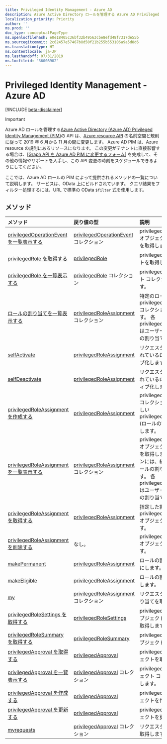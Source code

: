 ```yaml
---
title: Privileged Identity Management - Azure AD
description: Azure Active Directory ロールを管理する Azure AD Privileged Identity Management の API。
localization_priority: Priority
author: ''
ms.prod: ''
doc_type: conceptualPageType
ms.openlocfilehash: e0e18405c36bf32b49563cbe8efd48f7317de55b
ms.sourcegitcommit: 2c62457e57467b8d50f21b255b553106a9a5d8d6
ms.translationtype: HT
ms.contentlocale: ja-JP
ms.lasthandoff: 07/31/2019
ms.locfileid: "36008902"
---
```

# <a name="privileged-identity-management---azure-ad"></a>Privileged Identity Management - Azure AD

[!INCLUDE [beta-disclaimer](../../includes/beta-disclaimer.md)]

> [!IMPORTANT]
> Azure AD ロールを管理する[Azure Active Directory (Azure AD) Privileged Identity Management (PIM)](https://docs.microsoft.com/azure/active-directory/privileged-identity-management/pim-configure)の API は、[Azure resource API](privilegedidentitymanagement-resources.md) の名前空間と規則に従って 2019 年 6 月から 11 月の間に変更します。 Azure AD PIM は、Azure resource の規則にあるリソースになります。 この変更がテナントに直接影響する場合は、[[Graph API を Azure AD PIM に変更するフォーム](https://forms.office.com/Pages/ResponsePage.aspx?id=v4j5cvGGr0GRqy180BHbRzfBSoy7dT5DqNLWwotW3OFUNFFMRlRLSUtRNEdDWEZHN05LT09IWjkyTS4u)] を完成して、その他の情報やサポートを入手し、この API 変更の時刻をスケジュールできるようにしてください。

ここでは、Azure AD ロールの PIM によって提供されるメソッドの一覧について説明します。 サービスは、OData 上にビルドされています。 クエリ結果をフィルター処理するには、URL で標準の OData ``$filter`` 式を使用します。

## <a name="methods"></a>メソッド

| メソッド | 戻り値の型 | 説明 |
|:---------------|:--------|:----------|
|[privilegedOperationEvent を一覧表示する](../api/privilegedoperationevent-list.md) | [privilegedOperationEvent](privilegedoperationevent.md) コレクション |privilegedOperationEvent オブジェクト コレクションを取得します。 |
|[privilegedRole を取得する](../api/privilegedrole-get.md) |[privilegedRole](privilegedrole.md)| privilegedRole オブジェクトを取得します。|
|[privilegedRole を一覧表示する](../api/privilegedrole-list.md) | [privilegedRole](privilegedrole.md) コレクション |privilegedRole オブジェクト コレクションを取得します。 |
|[ロールの割り当てを一覧表示する](../api/privilegedrole-list-assignments.md) | [privilegedRoleAssignment](privilegedroleassignment.md) コレクション |特定のロールの privilegedRoleAssignment コレクションを取得します。 各 privilegedRoleAssignment はユーザーに対するロールの割り当てを表します。|
|[selfActivate](../api/privilegedrole-selfactivate.md) | [privilegedRoleAssignment](privilegedroleassignment.md) |リクエスターに割り当てられているロールをアクティブ化します。|
|[selfDeactivate](../api/privilegedrole-selfdeactivate.md) | [privilegedRoleAssignment](privilegedroleassignment.md) |リクエスターに割り当てられているロールを非アクティブ化します。|
|[privilegedRoleAssignment を作成する](../api/privilegedroleassignment-post-privilegedroleassignments.md) |[privilegedRoleAssignment](privilegedroleassignment.md)| privilegedRoleAssignments コレクションを post して新しい privilegedRoleAssignment (ロールの割り当て) を作成します。|
|[privilegedRoleAssignment を一覧表示する](../api/privilegedroleassignment-list.md) | [privilegedRoleAssignment](privilegedroleassignment.md) コレクション |privilegedRoleAssignment オブジェクト コレクションを取得します。 コレクションには、組織のすべてのロールの割り当てが含まれます。 各 privilegedRoleAssignment はユーザーに対するロールの割り当てを表します。 |
|[privilegedRoleAssignment を取得する](../api/privilegedroleassignment-get.md) | [privilegedRoleAssignment](privilegedroleassignment.md)|指定した割り当て ID の privilegedRoleAssignment オブジェクトを取得します。 |
|[privilegedRoleAssignment を削除する](../api/privilegedroleassignment-delete.md) | なし。 |privilegedRoleAssignment オブジェクトを削除します。 |
|[makePermanent](../api/privilegedroleassignment-makepermanent.md) | [privilegedRoleAssignment](privilegedroleassignment.md) |ロールの割り当てを永続的にします。 |
|[makeEligible](../api/privilegedroleassignment-makeeligible.md) | [privilegedRoleAssignment](privilegedroleassignment.md) |ロールの割り当てを有効にします。 |
|[my](../api/privilegedroleassignment-my.md) | [privilegedRoleAssignment](privilegedroleassignment.md) コレクション|リクエスターのロールの割り当てを取得します。 |
|[privilegedRoleSettings を取得する](../api/privilegedrolesettings-get.md) | [privilegedRoleSettings](../resources/privilegedrolesettings.md)|privilegedRoleSettings オブジェクトのプロパティを取得します。 |
|[privilegedRoleSummary を取得する](../api/privilegedrolesummary-get.md) | [privilegedRoleSummary](../resources/privilegedrolesummary.md)|privilegedRoleSummary オブジェクトを取得します。 |
|[privilegedApproval を取得する](../api/privilegedapproval-get.md) |[privilegedApproval](privilegedapproval.md)| privilegedApproval オブジェクトを取得します。|
|[privilegedApproval を一覧表示する](../api/privilegedapproval-list.md) | [privilegedApproval](privilegedapproval.md) コレクション |privilegedApproval オブジェクト コレクションを取得します。 |
|[privilegedApproval を作成する](../api/privilegedapproval-post-privilegedapproval.md) | [privilegedApproval](privilegedapproval.md)    |privilegedApproval オブジェクトを作成します。 |
|[privilegedApproval を更新する](../api/privilegedapproval-update.md) | [privilegedApproval](privilegedapproval.md) |privilegedApproval オブジェクトを更新します。 |
|[myrequests](../api/privilegedapproval-myrequests.md) | [privilegedApproval](privilegedapproval.md) コレクション|リクエスターの承認要求を取得します。 |

<!-- uuid: 8fcb5dbc-d5aa-4681-8e31-b001d5168d79
2015-10-25 14:57:30 UTC -->
<!--
{
  "type": "#page.annotation",
  "description": "Service root",
  "keywords": "",
  "section": "documentation",
  "tocPath": "",
  "suppressions": []
}
-->
